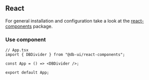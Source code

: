 ## React

For general installation and configuration take a look at the [react-components](https://www.npmjs.com/package/@db-ui/react-components) package.

### Use component

```tsx App.tsx
// App.tsx
import { DBDivider } from "@db-ui/react-components";

const App = () => <DBDivider />;

export default App;
```
